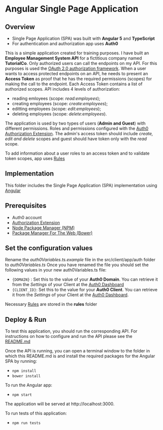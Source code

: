 # Angular Single Page Application
## Overview

* Single Page Application (SPA) was built with **Angular 5** and **TypeScript**
* For authentication and authorization app uses **Auth0**

This is a simple application created for training purposes. I have built an **Employee Management System API** for a fictitious company named **TutorialCo**. Only authorized users can call the endpoints on my API. For this purposes is used the [OAuth 2.0 authorization framework](https://tools.ietf.org/html/rfc6749). When a user wants to access protected endpoints on an API, he needs to present an **Access Token** as proof that he has the required permissions (scopes) for making the call to the endpoint. Each Access Token contains a list of authorized scopes. API includes 4 levels of authorization:

* reading emloyees (scope: *read:employees*);
* creating employees (scope: *create:employees*);
* editting employees (scope: *edit:employees*);
* deleting employees (scope: *delete:employees*).
         
The application is used by two types of users (**Admin and Guest**) with different permissions. Roles and permissions configured with the [Auth0 Authorization Extension](https://auth0.com/docs/extensions/authorization-extension/v2). The admin's access token should include *create, edit and delete* scopes and guest should have token only with the *read* scope.

To add information about a user roles to an access token and to validate token scopes, app uses [Rules](https://auth0.com/docs/rules/current)

## Implementation
This folder includes the Single Page Application (SPA) implementation using [Angular](https://angular.io)

## Prerequisites
* Auth0 account
* [Authorization Extension](https://auth0.com/docs/extensions/authorization-extension/v2)
* [Node Package Manager (NPM)](https://docs.npmjs.com/cli/version)
* [Package Manager For The Web (Bower)](https://bower.io)

## Set the configuration values

Rename the *auth0Variables.ts.example* file in the src/client/app/auth folder to *auth0Variables.ts* Once you have renamed the file you should set the following values in your new auth0Variables.ts file:

* `{DOMAIN}` : Set this to the value of your **Auth0 Domain**. You can retrieve it from the *Settings* of your Client at the [Auth0 Dashboard](https://auth0.com/docs/dashboard)
* `{CLIENT_ID}`: Set this to the value for your **Auth0 Client**. You can retrieve it from the *Settings* of your Client at the [Auth0 Dashboard](https://auth0.com/docs/dashboard).

Necessary [Rules](https://auth0.com/docs/rules/current) are stored in the **rules** folder 

## Deploy & Run

To test this application, you should run the corresponding API. For instructions on how to configure and run the API please see the [README.md]()

Once the API is running, you can open a terminal window to the folder in which this README.md is and install the required packages for the Angular SPA by running: 

* ```npm install```
* ```bower install```

To run the Angular app:

* ```npm start```

The application will be served at http://localhost:3000.

To run tests of this application:

* ```npm run tests``` 

      
